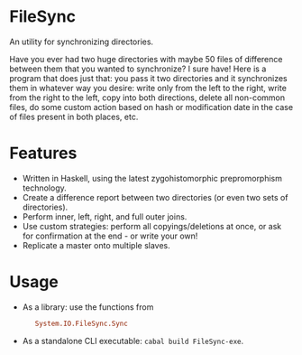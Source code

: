# FileSync
An utility for synchronizing directories.

Have you ever had two huge directories with maybe 50 files of difference between them that you wanted to synchronize? I sure have! Here is a program that does just that: you pass it two directories and it synchronizes them in whatever way you desire: write only from the left to the right, write from the right to the left, copy into both directions, delete all non-common files, do some custom action based on hash or modification date in the case of files present in both places, etc.

Features
========

* Written in Haskell, using the latest zygohistomorphic prepromorphism technology.
* Create a difference report between two directories (or even two sets of directories).
* Perform inner, left, right, and full outer joins.
* Use custom strategies: perform all copyings/deletions at once, or ask for confirmation at the end - or write your own!
* Replicate a master onto multiple slaves.

Usage
=====

* As a library: use the functions from
  ```haskell
     System.IO.FileSync.Sync
  ```
* As a standalone CLI executable: `cabal build FileSync-exe`.
  
